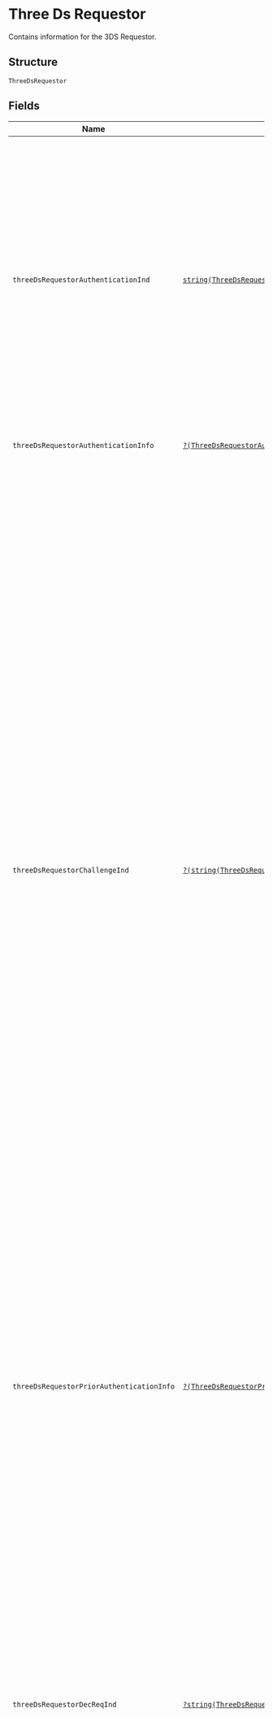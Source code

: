 
# Three Ds Requestor

Contains information for the 3DS Requestor.

## Structure

`ThreeDsRequestor`

## Fields

| Name | Type | Tags | Description | Getter | Setter |
|  --- | --- | --- | --- | --- | --- |
| `threeDsRequestorAuthenticationInd` | [`string(ThreeDsRequestorAuthenticationIndEnum)`](../../doc/models/three-ds-requestor-authentication-ind-enum.md) | Required | Indicates the type of Authentication request. This data element provides additional information to the ACS to determine the best approach for handling an authentication request. This value is used for App-based and Browser flows.<br><br>> 01 - Payment transaction<br>> <br>> 02 - Recurring transaction<br>> <br>> 03 - Installment transaction<br>> <br>> 04 - Add card<br>> <br>> 05 - Maintain card<br>> <br>> 06 - Cardholder verification as part of EMV token ID&V<br>> <br>> 07 - Billing agreement<br>> <br>> 80 through 99 - can be used for PS-specific values, regardless of protocol version | getThreeDsRequestorAuthenticationInd(): string | setThreeDsRequestorAuthenticationInd(string threeDsRequestorAuthenticationInd): void |
| `threeDsRequestorAuthenticationInfo` | [`?(ThreeDsRequestorAuthenticationInfo[])`](../../doc/models/three-ds-requestor-authentication-info.md) | Optional | Information about how the 3DS Requestor authenticated the cardholder before or during the transaction. | getThreeDsRequestorAuthenticationInfo(): ?array | setThreeDsRequestorAuthenticationInfo(?array threeDsRequestorAuthenticationInfo): void |
| `threeDsRequestorChallengeInd` | [`?(string(ThreeDsRequestorChallengeIndEnum)[])`](../../doc/models/three-ds-requestor-challenge-ind-enum.md) | Optional | Indicates whether a challenge is requested for this transaction. For example: For 01-PA, a 3DS Requestor may have concerns about the transaction, and request a challenge. For 02-NPA, a challenge may be necessary when adding a new card to a wallet.<br><br>Values "05" through "09" are accepted as well if 3DS Server initiates authentication with EMV 3DS 2.2.0 version or greater (required protocol version can be set in the preferred_protocol_version field).<br><br>If the element is not provided, the expected action is that the ACS would interpret as 01 (No preference).<br><br>In versions prior to 2.3.1 only a single element is supported.  Starting from EMVCo version 2.3.1, this array can now support 1-2 elements.<br>When providing two preferences, you must ensure that they are in preference order and are not conflicting. For example, 02 = No challenge requested and 04 = Challenge requested (Mandate).<br><br>> 01 - No preference<br>> <br>> 02 - No challenge requested<br>> <br>> 03 - Challenge requested: 3DS Requestor Preference<br>> <br>> 04 - Challenge requested: Mandate<br>> <br>> 05 - No challenge requested (transactional risk analysis is already performed) (EMV 3DS 2.2.0 version or greater)<br>> <br>> 06 - No challenge requested (Data share only) (EMV 3DS 2.2.0 version or greater)<br>> <br>> 07 - No challenge requested (strong consumer authentication is already performed) (EMV 3DS 2.2.0 version or greater)<br>> <br>> 08 - No challenge requested (utilise whitelist exemption if no challenge required) (EMV 3DS 2.2.0 version or greater)<br>> <br>> 09 - Challenge requested (whitelist prompt requested if challenge required) (EMV 3DS 2.2.0 version or greater)<br>> <br>> 80 through 99 - can be used for PS-specific values, regardless of protocol version<br><br>**Constraints**: *Minimum Items*: `1`, *Maximum Items*: `2`, *Maximum Length*: `2` | getThreeDsRequestorChallengeInd(): ?array | setThreeDsRequestorChallengeInd(?array threeDsRequestorChallengeInd): void |
| `threeDsRequestorPriorAuthenticationInfo` | [`?(ThreeDsRequestorPriorAuthenticationInfo[])`](../../doc/models/three-ds-requestor-prior-authentication-info.md) | Optional | This object contains information about how the 3DS Requestor authenticated the cardholder as part of a previous 3DS transaction.<br><br>In versions prior to 2.3.1, this array is limited to a size of 1.  Starting from EMVCo version 2.3.1 this array size may be 1-3.<br><br>This field is optional, but recommended to include for versions prior to 2.3.1. From 2.3.1, it is required for 3RI in the case of Decoupled Authentication Fallback or for SPC.<br><br>**Constraints**: *Minimum Items*: `1`, *Maximum Items*: `3` | getThreeDsRequestorPriorAuthenticationInfo(): ?array | setThreeDsRequestorPriorAuthenticationInfo(?array threeDsRequestorPriorAuthenticationInfo): void |
| `threeDsRequestorDecReqInd` | [`?string(ThreeDsRequestorDecReqIndEnum)`](../../doc/models/three-ds-requestor-dec-req-ind-enum.md) | Optional | Indicates whether the 3DS Requestor requests the ACS to utilise Decoupled Authentication and agrees to utilise Decoupled Authentication if the ACS confirms its use.<br><br>Value "F" and "B" are only valid for EMV 3DS 2.3.1 or later.<br><br>The field is optional and if value is not present, the expected action is for the ACS to interpret as "N".<br>Available for supporting EMV 3DS 2.2.0 and later versions.<br><br>> Y - Decoupled Authentication is supported and preferred if challenge is necessary.<br>> <br>> N - Do not use Decoupled Authentication.<br>> <br>> F - Decoupled Authentication is supported and is to be used only as a fallback challenge method if a challenge is necessary (Transaction Status = D in RReq). Available in EMV 3DS 2.3.1 and later.<br>> <br>> B - Decoupled Authentication is supported and can be used as a primary or fallback challenge method if a challenge is necessary (Transaction Status = D in either ARes or RReq). Available in EMV 3DS 2.3.1 and later. | getThreeDsRequestorDecReqInd(): ?string | setThreeDsRequestorDecReqInd(?string threeDsRequestorDecReqInd): void |
| `threeDsRequestorDecMaxTime` | `?int` | Optional | Indicates the maximum amount of time that the 3DS Requestor will wait for an ACS to provide the results of a Decoupled Authentication transaction (in minutes). Valid values are between 1 and 10080.<br><br>The field is optional and if value is not present, the expected action is for the ACS to interpret it as 10080 minutes (7 days).<br>Available for supporting EMV 3DS 2.2.0 and later versions.<br><br>Starting from EMV 3DS 2.3.1:<br>This field is required if three_ds_requestor_dec_req_ind = Y, F or B | getThreeDsRequestorDecMaxTime(): ?int | setThreeDsRequestorDecMaxTime(?int threeDsRequestorDecMaxTime): void |
| `threeDsRequestorSpcSupport` | [`?string(ThreeDsRequestorSpcSupportEnum)`](../../doc/models/three-ds-requestor-spc-support-enum.md) | Optional | Indicate if the 3DS Requestor supports the SPC authentication.<br><br>This field is required if device_channel = 02 (BRW) and it is supported by the 3DS Requestor.<br>Available for supporting EMV 3DS 2.3.1 and later versions.<br><br>> Y - Supported | getThreeDsRequestorSpcSupport(): ?string | setThreeDsRequestorSpcSupport(?string threeDsRequestorSpcSupport): void |
| `spcIncompInd` | `?string` | Optional | Reason that the SPC authentication was not completed.<br>This field is required if device_channel = 02 (BRW) and the 3DS Requestor attempts to invoke SPC API and there is an error. Available for supporting EMV 3DS 2.3.1 and later versions. | getSpcIncompInd(): ?string | setSpcIncompInd(?string spcIncompInd): void |

## Example (as JSON)

```json
{
  "three_ds_requestor_authentication_ind": "01",
  "three_ds_requestor_challenge_ind": [
    "03"
  ],
  "three_ds_requestor_authentication_info": [
    {
      "three_ds_req_auth_method": "98",
      "three_ds_req_auth_timestamp": "three_ds_req_auth_timestamp2",
      "three_ds_req_auth_data": "three_ds_req_auth_data2"
    }
  ],
  "three_ds_requestor_prior_authentication_info": [
    {
      "three_ds_req_prior_ref": "three_ds_req_prior_ref6",
      "three_ds_req_prior_auth_method": "90",
      "three_ds_req_prior_auth_timestamp": "three_ds_req_prior_auth_timestamp6",
      "three_ds_req_prior_auth_data": "three_ds_req_prior_auth_data0"
    },
    {
      "three_ds_req_prior_ref": "three_ds_req_prior_ref6",
      "three_ds_req_prior_auth_method": "90",
      "three_ds_req_prior_auth_timestamp": "three_ds_req_prior_auth_timestamp6",
      "three_ds_req_prior_auth_data": "three_ds_req_prior_auth_data0"
    },
    {
      "three_ds_req_prior_ref": "three_ds_req_prior_ref6",
      "three_ds_req_prior_auth_method": "90",
      "three_ds_req_prior_auth_timestamp": "three_ds_req_prior_auth_timestamp6",
      "three_ds_req_prior_auth_data": "three_ds_req_prior_auth_data0"
    }
  ],
  "three_ds_requestor_dec_req_ind": "Y",
  "three_ds_requestor_dec_max_time": 236
}
```

